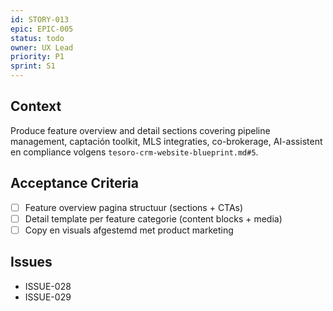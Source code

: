 ```yaml
---
id: STORY-013
epic: EPIC-005
status: todo
owner: UX Lead
priority: P1
sprint: S1
---
```


## Context
Produce feature overview and detail sections covering pipeline management, captación toolkit, MLS integraties, co-brokerage, AI-assistent en compliance volgens `tesoro-crm-website-blueprint.md#5`.

## Acceptance Criteria
- [ ] Feature overview pagina structuur (sections + CTAs)
- [ ] Detail template per feature categorie (content blocks + media)
- [ ] Copy en visuals afgestemd met product marketing

## Issues
- ISSUE-028
- ISSUE-029
